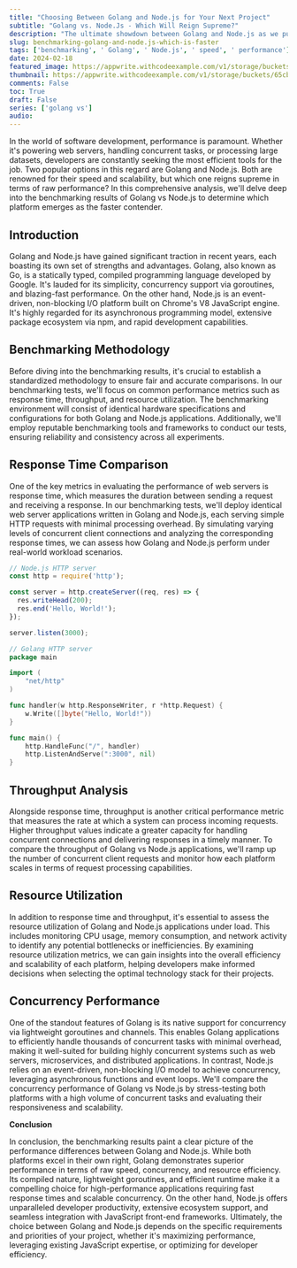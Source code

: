 ```yaml
---
title: "Choosing Between Golang and Node.js for Your Next Project"
subtitle: "Golang vs. Node.Js - Which Will Reign Supreme?"
description: "The ultimate showdown between Golang and Node.js as we push these powerful technologies to their limits to determine the speed champion!"
slug: benchmarking-golang-and-node.js-which-is-faster
tags: ['benchmarking', ' Golang', ' Node.js', ' speed', ' performance']
date: 2024-02-18
featured_image: https://appwrite.withcodeexample.com/v1/storage/buckets/65cb3fcd6bbe0f7e04d4/files/65cf8f45c5d1d939417b/preview?width=1280&height=0&gravity=center&quality=90&project=65ca51d2711f0f5e1fa8
thumbnail: https://appwrite.withcodeexample.com/v1/storage/buckets/65cb3fcd6bbe0f7e04d4/files/65cf8f45c5d1d939417b/preview?width=400&height=0&gravity=center&quality=90&project=65ca51d2711f0f5e1fa8
comments: False
toc: True
draft: False
series: ['golang vs']
audio: 
---
```

In the world of software development, performance is paramount. Whether it's powering web servers, handling concurrent tasks, or processing large datasets, developers are constantly seeking the most efficient tools for the job. Two popular options in this regard are Golang and Node.js. Both are renowned for their speed and scalability, but which one reigns supreme in terms of raw performance? In this comprehensive analysis, we'll delve deep into the benchmarking results of Golang vs Node.js to determine which platform emerges as the faster contender.

## Introduction

Golang and Node.js have gained significant traction in recent years, each boasting its own set of strengths and advantages. Golang, also known as Go, is a statically typed, compiled programming language developed by Google. It's lauded for its simplicity, concurrency support via goroutines, and blazing-fast performance. On the other hand, Node.js is an event-driven, non-blocking I/O platform built on Chrome's V8 JavaScript engine. It's highly regarded for its asynchronous programming model, extensive package ecosystem via npm, and rapid development capabilities.

## Benchmarking Methodology

Before diving into the benchmarking results, it's crucial to establish a standardized methodology to ensure fair and accurate comparisons. In our benchmarking tests, we'll focus on common performance metrics such as response time, throughput, and resource utilization. The benchmarking environment will consist of identical hardware specifications and configurations for both Golang and Node.js applications. Additionally, we'll employ reputable benchmarking tools and frameworks to conduct our tests, ensuring reliability and consistency across all experiments.

## Response Time Comparison

One of the key metrics in evaluating the performance of web servers is response time, which measures the duration between sending a request and receiving a response. In our benchmarking tests, we'll deploy identical web server applications written in Golang and Node.js, each serving simple HTTP requests with minimal processing overhead. By simulating varying levels of concurrent client connections and analyzing the corresponding response times, we can assess how Golang and Node.js perform under real-world workload scenarios.

```javascript
// Node.js HTTP server
const http = require('http');

const server = http.createServer((req, res) => {
  res.writeHead(200);
  res.end('Hello, World!');
});

server.listen(3000);
```

```go
// Golang HTTP server
package main

import (
    "net/http"
)

func handler(w http.ResponseWriter, r *http.Request) {
    w.Write([]byte("Hello, World!"))
}

func main() {
    http.HandleFunc("/", handler)
    http.ListenAndServe(":3000", nil)
}
```

## Throughput Analysis

Alongside response time, throughput is another critical performance metric that measures the rate at which a system can process incoming requests. Higher throughput values indicate a greater capacity for handling concurrent connections and delivering responses in a timely manner. To compare the throughput of Golang vs Node.js applications, we'll ramp up the number of concurrent client requests and monitor how each platform scales in terms of request processing capabilities.

## Resource Utilization

In addition to response time and throughput, it's essential to assess the resource utilization of Golang and Node.js applications under load. This includes monitoring CPU usage, memory consumption, and network activity to identify any potential bottlenecks or inefficiencies. By examining resource utilization metrics, we can gain insights into the overall efficiency and scalability of each platform, helping developers make informed decisions when selecting the optimal technology stack for their projects.

## Concurrency Performance

One of the standout features of Golang is its native support for concurrency via lightweight goroutines and channels. This enables Golang applications to efficiently handle thousands of concurrent tasks with minimal overhead, making it well-suited for building highly concurrent systems such as web servers, microservices, and distributed applications. In contrast, Node.js relies on an event-driven, non-blocking I/O model to achieve concurrency, leveraging asynchronous functions and event loops. We'll compare the concurrency performance of Golang vs Node.js by stress-testing both platforms with a high volume of concurrent tasks and evaluating their responsiveness and scalability.

**Conclusion**

In conclusion, the benchmarking results paint a clear picture of the performance differences between Golang and Node.js. While both platforms excel in their own right, Golang demonstrates superior performance in terms of raw speed, concurrency, and resource efficiency. Its compiled nature, lightweight goroutines, and efficient runtime make it a compelling choice for high-performance applications requiring fast response times and scalable concurrency. On the other hand, Node.js offers unparalleled developer productivity, extensive ecosystem support, and seamless integration with JavaScript front-end frameworks. Ultimately, the choice between Golang and Node.js depends on the specific requirements and priorities of your project, whether it's maximizing performance, leveraging existing JavaScript expertise, or optimizing for developer efficiency.